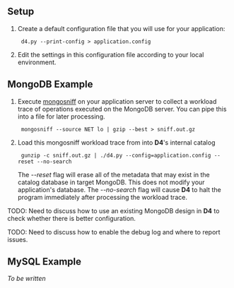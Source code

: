 
## Setup

1. Create a default configuration file that you will use for your application:

        d4.py --print-config > application.config
        
2. Edit the settings in this configuration file according to your local environment.


## MongoDB Example

1. Execute [mongosniff](http://www.mongodb.org/display/DOCS/mongosniff) on your application server to collect
   a workload trace of operations executed on the MongoDB server. You can pipe this into a file for later processing.

        mongosniff --source NET lo | gzip --best > sniff.out.gz

2. Load this mongosniff workload trace from into **D4**'s internal catalog

        gunzip -c sniff.out.gz | ./d4.py --config=application.config --reset --no-search
            
   The *--reset* flag will erase all of the metadata that may exist in the catalog database in target MongoDB.
   This does not modify your application's database.
   The *--no-search* flag will cause **D4** to halt the program immediately after processing the workload trace.
        
TODO: Need to discuss how to use an existing MongoDB design in **D4** to check whether there is better configuration.

TODO: Need to discuss how to enable the debug log and where to report issues.
        
## MySQL Example
*To be written*